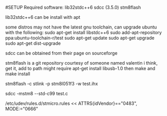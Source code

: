 #SETUP
Required software:
lib32stdc++6
sdcc (3.5.0)
stm8flash

lib32stdc++6 can be install with apt

some distros may not have the latest gnu toolchain, can upgrade ubuntu with the following:
sudo apt-get install libstdc++6
sudo add-apt-repository ppa:ubuntu-toolchain-r/test 
sudo apt-get update
sudo apt-get upgrade
sudo apt-get dist-upgrade

sdcc can be obtained from their page on sourceforge

stm8flash is a git repository courtesy of someone named valentin i think, get it, add to path
might require apt-get install libusb-1.0
then make and make install


stm8flash -c stlink -p stm8l051f3 -w test.ihx

sdcc -mstm8 --std-c99 test.c


/etc/udev/rules.d/stmicro.rules   << ATTRS{idVendor}=="0483", MODE:="0666"

